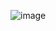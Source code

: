 ![image](https://github.com/EthanD27/FootLocker/assets/153855858/00854410-4053-4498-bb8c-937a4c5aa796)
